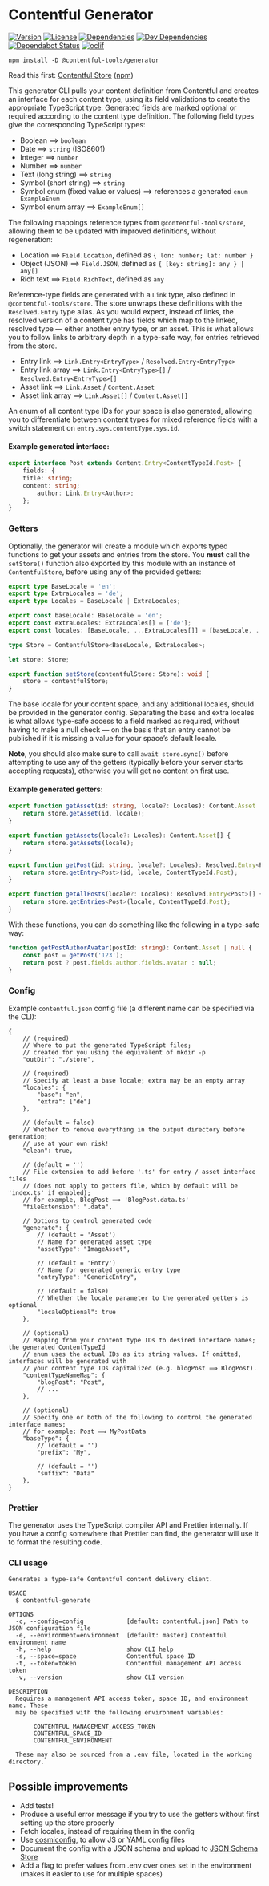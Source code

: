 # Contentful Generator

[![Version](https://badgen.net/npm/v/@contentful-tools/generator)](https://npmjs.org/package/@contentful-tools/generator)
[![License](https://badgen.net/github/license/insidelabs/contentful-tools)](https://github.com/insidelabs/contentful-tools/blob/master/packages/generator/LICENSE)
[![Dependencies](https://badgen.net/david/dep/insidelabs/contentful-tools/packages/generator)](https://david-dm.org/insidelabs/contentful-tools?path=packages/generator)
[![Dev Dependencies](https://badgen.net/david/dev/insidelabs/contentful-tools/packages/generator)](https://david-dm.org/insidelabs/contentful-tools?path=packages/generator)
[![Dependabot Status](https://badgen.net/dependabot/insidelabs/contentful-tools)](https://dependabot.com)
[![oclif](https://badgen.net/badge/cli/oclif/purple?icon=terminal)](https://oclif.io)

`npm install -D @contentful-tools/generator`

Read this first:
[Contentful Store](https://github.com/insidelabs/contentful-tools/tree/master/packages/store#readme)
([npm](https://www.npmjs.com/package/@contentful-tools/store))

This generator CLI pulls your content definition from Contentful and creates an interface for each
content type, using its field validations to create the appropriate TypeScript type. Generated
fields are marked optional or required according to the content type definition. The following field
types give the corresponding TypeScript types:

* Boolean ⟹ `boolean`
* Date ⟹ `string` (ISO8601)
* Integer ⟹ `number`
* Number ⟹ `number`
* Text (long string) ⟹ `string` 
* Symbol (short string) ⟹ `string`
* Symbol enum (fixed value or values) ⟹ references a generated `enum ExampleEnum`
* Symbol enum array ⟹ `ExampleEnum[]`

The following mappings reference types from `@contentful-tools/store`, allowing them to be updated with
improved definitions, without regeneration:

* Location ⟹ `Field.Location`, defined as `{ lon: number; lat: number }`
* Object (JSON) ⟹ `Field.JSON`, defined as `{ [key: string]: any } | any[]`
* Rich text ⟹ `Field.RichText`, defined as `any`

Reference-type fields are generated with a `Link` type, also defined in `@contentful-tools/store`.
The store unwraps these definitions with the `Resolved.Entry` type alias. As you would expect,
instead of links, the resolved version of a content type has fields which map to the linked,
resolved type — either another entry type, or an asset. This is what allows you to follow links to
arbitrary depth in a type-safe way, for entries retrieved from the store.

* Entry link ⟹ `Link.Entry<EntryType>` / `Resolved.Entry<EntryType>`
* Entry link array ⟹ `Link.Entry<EntryType>[]` / `Resolved.Entry<EntryType>[]`
* Asset link ⟹ `Link.Asset` / `Content.Asset`
* Asset link array ⟹ `Link.Asset[]` / `Content.Asset[]`

An enum of all content type IDs for your space is also generated, allowing you to differentiate
between content types for mixed reference fields with a switch statement on
`entry.sys.contentType.sys.id`.

#### Example generated interface:

```ts
export interface Post extends Content.Entry<ContentTypeId.Post> {
    fields: {
	title: string;
	content: string;
        author: Link.Entry<Author>;
    };
}
```

### Getters

Optionally, the generator will create a module which exports typed functions to get your assets and
entries from the store. You __must__ call the `setStore()` function also exported by this module
with an instance of `ContentfulStore`, before using any of the provided getters:

```ts
export type BaseLocale = 'en';
export type ExtraLocales = 'de';
export type Locales = BaseLocale | ExtraLocales;

export const baseLocale: BaseLocale = 'en';
export const extraLocales: ExtraLocales[] = ['de'];
export const locales: [BaseLocale, ...ExtraLocales[]] = [baseLocale, ...extraLocales];

type Store = ContentfulStore<BaseLocale, ExtraLocales>;

let store: Store;

export function setStore(contentfulStore: Store): void {
    store = contentfulStore;
}
```

The base locale for your content space, and any additional locales, should be provided in the
generator config. Separating the base and extra locales is what allows type-safe access to a field
marked as required, without having to make a null check — on the basis that an entry cannot be
published if it is missing a value for your space’s default locale.

__Note__, you should also make sure to call `await store.sync()` before attempting to use any of the
getters (typically before your server starts accepting requests), otherwise you will get no content
on first use.

#### Example generated getters:

```ts
export function getAsset(id: string, locale?: Locales): Content.Asset | null {
    return store.getAsset(id, locale);
}

export function getAssets(locale?: Locales): Content.Asset[] {
    return store.getAssets(locale);
}

export function getPost(id: string, locale?: Locales): Resolved.Entry<Post> | null {
    return store.getEntry<Post>(id, locale, ContentTypeId.Post);
}

export function getAllPosts(locale?: Locales): Resolved.Entry<Post>[] {
    return store.getEntries<Post>(locale, ContentTypeId.Post);
}

```

With these functions, you can do something like the following in a type-safe way:

```ts
function getPostAuthorAvatar(postId: string): Content.Asset | null {
    const post = getPost('123');
    return post ? post.fields.author.fields.avatar : null;
}
```


### Config

Example `contentful.json` config file (a different name can be specified via the CLI):

```json5
{
    // (required)
    // Where to put the generated TypeScript files;
    // created for you using the equivalent of mkdir -p
    "outDir": "./store",

    // (required)
    // Specify at least a base locale; extra may be an empty array
    "locales": {
        "base": "en",
        "extra": ["de"]
    },

    // (default = false)
    // Whether to remove everything in the output directory before generation;
    // use at your own risk!
    "clean": true,

    // (default = '')
    // File extension to add before '.ts' for entry / asset interface files
    // (does not apply to getters file, which by default will be 'index.ts' if enabled);
    // for example, BlogPost ⟹ 'BlogPost.data.ts'
    "fileExtension": ".data",

    // Options to control generated code
    "generate": {
        // (default = 'Asset')
        // Name for generated asset type
        "assetType": "ImageAsset",

        // (default = 'Entry')
        // Name for generated generic entry type
        "entryType": "GenericEntry",

        // (default = false)
        // Whether the locale parameter to the generated getters is optional
        "localeOptional": true
    },

    // (optional)
    // Mapping from your content type IDs to desired interface names; the generated ContentTypeId
    // enum uses the actual IDs as its string values. If omitted, interfaces will be generated with
    // your content type IDs capitalized (e.g. blogPost ⟹ BlogPost).
    "contentTypeNameMap": {
        "blogPost": "Post",
        // ...
    },

    // (optional)
    // Specify one or both of the following to control the generated interface names;
    // for example: Post ⟹ MyPostData
    "baseType": {
        // (default = '')
        "prefix": "My",

        // (default = '')
        "suffix": "Data"
    },
}
```

### Prettier

The generator uses the TypeScript compiler API and Prettier internally. If you have a config
somewhere that Prettier can find, the generator will use it to format the resulting code.


### CLI usage

```
Generates a type-safe Contentful content delivery client.

USAGE
  $ contentful-generate

OPTIONS
  -c, --config=config            [default: contentful.json] Path to JSON configuration file
  -e, --environment=environment  [default: master] Contentful environment name
  -h, --help                     show CLI help
  -s, --space=space              Contentful space ID
  -t, --token=token              Contentful management API access token
  -v, --version                  show CLI version

DESCRIPTION
  Requires a management API access token, space ID, and environment name. These
  may be specified with the following environment variables:

       CONTENTFUL_MANAGEMENT_ACCESS_TOKEN
       CONTENTFUL_SPACE_ID
       CONTENTFUL_ENVIRONMENT

  These may also be sourced from a .env file, located in the working directory.
```

## Possible improvements

* Add tests!
* Produce a useful error message if you try to use the getters without first setting up the store properly
* Fetch locales, instead of requiring them in the config
* Use [cosmiconfig](https://github.com/davidtheclark/cosmiconfig), to allow JS or YAML config files
* Document the config with a JSON schema and upload to [JSON Schema Store](http://schemastore.org/json/)
* Add a flag to prefer values from .env over ones set in the environment (makes it easier to use for multiple spaces)
